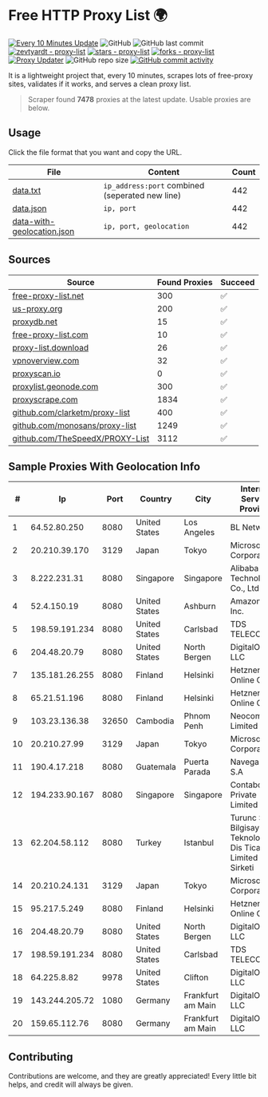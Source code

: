
# Free HTTP Proxy List 🌍

[![Every 10 Minutes Update](https://github.com/mertguvencli/http-proxy-list/actions/workflows/main.yml/badge.svg?branch=main)](https://github.com/mertguvencli/http-proxy-list/actions/workflows/main.yml)
![GitHub](https://img.shields.io/github/license/mertguvencli/http-proxy-list)
![GitHub last commit](https://img.shields.io/github/last-commit/mertguvencli/http-proxy-list)
[![zevtyardt - proxy-list](https://img.shields.io/static/v1?label=zevtyardt&message=proxy-list&color=blue&logo=github)](https://github.com/zevtyardt/proxy-list "Go to GitHub repo")
[![stars - proxy-list](https://img.shields.io/github/stars/zevtyardt/proxy-list?style=social)](https://github.com/zevtyardt/proxy-list)
[![forks - proxy-list](https://img.shields.io/github/forks/zevtyardt/proxy-list?style=social)](https://github.com/zevtyardt/proxy-list)
[![Proxy Updater](https://github.com/zevtyardt/proxy-list/workflows/Proxy%20Updater/badge.svg)](https://github.com/zevtyardt/proxy-list/actions?query=workflow:"Proxy+Updater")
![GitHub repo size](https://img.shields.io/github/repo-size/zevtyardt/proxy-list)
[![GitHub commit activity](https://img.shields.io/github/commit-activity/m/zevtyardt/proxy-list?logo=commits)](https://github.com/zevtyardt/proxy-list/commits/main)

It is a lightweight project that, every 10 minutes, scrapes lots of free-proxy sites, validates if it works, and serves a clean proxy list.

> Scraper found **7478** proxies at the latest update. Usable proxies are below.

## Usage

Click the file format that you want and copy the URL.

|File|Content|Count|
|----|-------|-----|
|[data.txt](https://raw.githubusercontent.com/mertguvencli/http-proxy-list/main/proxy-list/data.txt)|`ip_address:port` combined (seperated new line)|442|
|[data.json](https://raw.githubusercontent.com/mertguvencli/http-proxy-list/main/proxy-list/data.json)|`ip, port`|442|
|[data-with-geolocation.json](https://raw.githubusercontent.com/mertguvencli/http-proxy-list/main/proxy-list/data-with-geolocation.json)|`ip, port, geolocation`|442|

## Sources

|Source|Found Proxies|Succeed|
|------|-------------|-------|
|[free-proxy-list.net](https://free-proxy-list.net)|300|✅|
|[us-proxy.org](https://www.us-proxy.org)|200|✅|
|[proxydb.net](http://proxydb.net)|15|✅|
|[free-proxy-list.com](https://free-proxy-list.com/?page=&port=&type%5B%5D=http&type%5B%5D=https&up_time=0&search=Search)|10|✅|
|[proxy-list.download](https://www.proxy-list.download/HTTP)|26|✅|
|[vpnoverview.com](https://vpnoverview.com/privacy/anonymous-browsing/free-proxy-servers)|32|✅|
|[proxyscan.io](https://www.proxyscan.io)|0|✅|
|[proxylist.geonode.com](https://proxylist.geonode.com/api/proxy-list?limit=300&page=1&sort_by=lastChecked&sort_type=desc&protocols=http,https)|300|✅|
|[proxyscrape.com](https://api.proxyscrape.com/v2/?request=displayproxies&protocol=http&timeout=10000&country=all&ssl=all&anonymity=all)|1834|✅|
|[github.com/clarketm/proxy-list](https://raw.githubusercontent.com/clarketm/proxy-list/master/proxy-list-raw.txt)|400|✅|
|[github.com/monosans/proxy-list](https://raw.githubusercontent.com/monosans/proxy-list/main/proxies/http.txt)|1249|✅|
|[github.com/TheSpeedX/PROXY-List](https://raw.githubusercontent.com/TheSpeedX/PROXY-List/master/http.txt)|3112|✅|


## Sample Proxies With Geolocation Info

|#|Ip|Port|Country|City|Internet Service Provider|
|-|--|----|-------|----|-------------------------|
|1|64.52.80.250|8080|United States|Los Angeles|BL Networks|
|2|20.210.39.170|3129|Japan|Tokyo|Microsoft Corporation|
|3|8.222.231.31|8080|Singapore|Singapore|Alibaba (US) Technology Co., Ltd.|
|4|52.4.150.19|8080|United States|Ashburn|Amazon.com, Inc.|
|5|198.59.191.234|8080|United States|Carlsbad|TDS TELECOM|
|6|204.48.20.79|8080|United States|North Bergen|DigitalOcean, LLC|
|7|135.181.26.255|8080|Finland|Helsinki|Hetzner Online GmbH|
|8|65.21.51.196|8080|Finland|Helsinki|Hetzner Online GmbH|
|9|103.23.136.38|32650|Cambodia|Phnom Penh|NeocomISP Limited|
|10|20.210.27.99|3129|Japan|Tokyo|Microsoft Corporation|
|11|190.4.17.218|8080|Guatemala|Puerta Parada|Navega.com S.A|
|12|194.233.90.167|8080|Singapore|Singapore|Contabo Asia Private Limited|
|13|62.204.58.112|8080|Turkey|Istanbul|Turunc Smart Bilgisayar Teknoloji Ve Dis Ticaret Limited Sirketi|
|14|20.210.24.131|3129|Japan|Tokyo|Microsoft Corporation|
|15|95.217.5.249|8080|Finland|Helsinki|Hetzner Online GmbH|
|16|204.48.20.79|8080|United States|North Bergen|DigitalOcean, LLC|
|17|198.59.191.234|8080|United States|Carlsbad|TDS TELECOM|
|18|64.225.8.82|9978|United States|Clifton|DigitalOcean, LLC|
|19|143.244.205.72|1080|Germany|Frankfurt am Main|DigitalOcean, LLC|
|20|159.65.112.76|8080|Germany|Frankfurt am Main|DigitalOcean, LLC|



## Contributing

Contributions are welcome, and they are greatly appreciated! Every
little bit helps, and credit will always be given.

